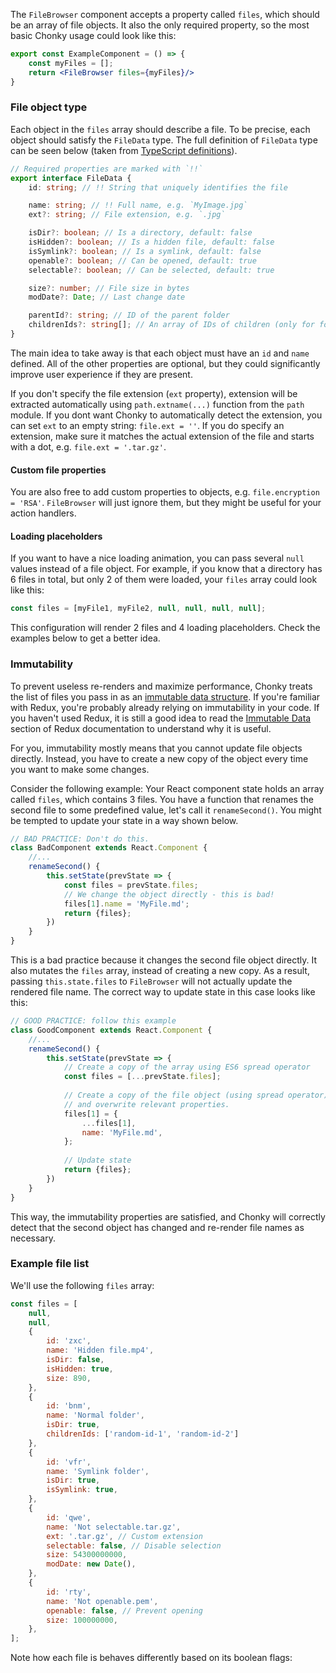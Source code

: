 The `FileBrowser` component accepts a property called `files`, which should be an array of file objects. It also the 
only required property, so the most basic Chonky usage could look like this:
 
```jsx
export const ExampleComponent = () => {
    const myFiles = [];
    return <FileBrowser files={myFiles}/>
}
```

### File object type

Each object in the `files` array should describe a file. To be precise, each object should satisfy the `FileData` 
type. The full definition of `FileData` type can be seen below (taken from
[TypeScript definitions](https://github.com/TimboKZ/Chonky/blob/master/src/typedef.ts)).

```typescript
// Required properties are marked with `!!`
export interface FileData {
    id: string; // !! String that uniquely identifies the file

    name: string; // !! Full name, e.g. `MyImage.jpg`
    ext?: string; // File extension, e.g. `.jpg`

    isDir?: boolean; // Is a directory, default: false
    isHidden?: boolean; // Is a hidden file, default: false
    isSymlink?: boolean; // Is a symlink, default: false
    openable?: boolean; // Can be opened, default: true
    selectable?: boolean; // Can be selected, default: true

    size?: number; // File size in bytes
    modDate?: Date; // Last change date

    parentId?: string; // ID of the parent folder
    childrenIds?: string[]; // An array of IDs of children (only for folders)
}
``` 

The main idea to take away is that each object must have an `id` and `name` defined. All of the other properties are 
optional, but they could significantly improve user experience if they are present.

If you don't specify the file extension (`ext` property), extension will be extracted automatically using
`path.extname(...)` function from the `path` module. If you dont want Chonky to automatically detect the extension, you 
can set `ext` to an empty string: `file.ext = ''`. If you do specify an extension, make sure it matches the actual 
extension of the file and starts with a dot, e.g. `file.ext = '.tar.gz'`.

#### Custom file properties

You are also free to add custom properties to objects, e.g. `file.encryption = 'RSA'`. `FileBrowser` will just 
ignore them, but they might be useful for your action handlers.

#### Loading placeholders

If you want to have a nice loading animation, you can pass several `null` values instead of a file object. For example,
if you know that a directory has 6 files in total, but only 2 of them were loaded, your `files` array could look like
this:

```js
const files = [myFile1, myFile2, null, null, null, null];
``` 

This configuration will render 2 files and 4 loading placeholders. Check the examples below to get a better idea.

### Immutability

To prevent useless re-renders and maximize performance, Chonky treats the list of files you pass in as an [immutable 
data structure](https://wecodetheweb.com/2016/02/12/immutable-javascript-using-es6-and-beyond/). If you're familiar 
with Redux, you're probably already relying on immutability in your code. If you haven't used Redux, it is still a 
good idea to read the [Immutable Data](https://redux.js.org/faq/immutable-data) section of Redux documentation to 
understand why it is useful.

For you, immutability mostly means that you cannot update file objects directly. Instead, you have to create a new 
copy of the object every time you want to make some changes.

Consider the following example: Your React component state holds an array called `files`, which contains 3 files. You
have a function that renames the second file to some predefined value, let's call it `renameSecond()`. You might be 
tempted to update your state in a way shown below.

```js
// BAD PRACTICE: Don't do this.
class BadComponent extends React.Component {
    //...
    renameSecond() {
        this.setState(prevState => {
            const files = prevState.files;
            // We change the object directly - this is bad!
            files[1].name = 'MyFile.md';
            return {files};
        })
    }
}
```

This is a bad practice because it changes the second file object directly. It also mutates the `files` array, instead
of creating a new copy. As a result, passing `this.state.files` to `FileBrowser` will not actually update the rendered 
file name. The correct way to update state in this case looks like this:

```js
// GOOD PRACTICE: follow this example
class GoodComponent extends React.Component {
    //...
    renameSecond() {
        this.setState(prevState => {
            // Create a copy of the array using ES6 spread operator
            const files = [...prevState.files];
            
            // Create a copy of the file object (using spread operator)
            // and overwrite relevant properties.
            files[1] = {
                ...files[1],
                name: 'MyFile.md',
            };
            
            // Update state
            return {files};
        })
    }
}
```

This way, the immutability properties are satisfied, and Chonky will correctly detect that the second object has 
changed and re-render file names as necessary.

### Example file list

We'll use the following `files` array:

```js
const files = [
    null,
    null,
    {
        id: 'zxc',
        name: 'Hidden file.mp4',
        isDir: false,
        isHidden: true,
        size: 890,
    },
    {
        id: 'bnm',
        name: 'Normal folder',
        isDir: true,
        childrenIds: ['random-id-1', 'random-id-2']
    },
    {
        id: 'vfr',
        name: 'Symlink folder',
        isDir: true,
        isSymlink: true,
    },
    {
        id: 'qwe',
        name: 'Not selectable.tar.gz',
        ext: '.tar.gz', // Custom extension
        selectable: false, // Disable selection
        size: 54300000000,
        modDate: new Date(),
    },
    {
        id: 'rty',
        name: 'Not openable.pem',
        openable: false, // Prevent opening
        size: 100000000,
    },
];
```

Note how each file is behaves differently based on its boolean flags:

```js { "componentPath" : "../components/Files.js" }
```

